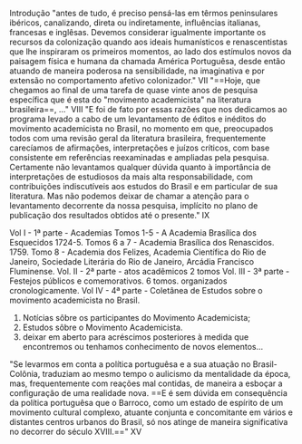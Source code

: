 Introdução
"antes de tudo, é preciso pensá-las em têrmos peninsulares ibéricos, canalizando, direta ou indiretamente, influências italianas, francesas e inglêsas. Devemos considerar igualmente importante os recursos da colonização quando aos ideais humanísticos e renascentistas que lhe inspiraram os primeiros momentos, ao lado dos estímulos novos da paisagem física e humana da chamada América Portuguêsa, desde então atuando de maneira poderosa na sensibilidade, na imaginativa e por extensão no comportamento afetivo colonizador." VII
"==Hoje, que chegamos ao final de uma tarefa de quase vinte anos de pesquisa específica que é esta do "movimento academicista" na literatura brasileira==, ..." VIII
"E foi de fato por essas razões que nos dedicamos ao programa levado a cabo de um levantamento de éditos e inéditos do movimento academicista no Brasil, no momento em que, preocupados todos com uma revisão geral da literatura brasileira, frequentemente carecíamos de afirmações, interpretações e juízos críticos, com base consistente em referências reexaminadas e ampliadas pela pesquisa. Certamente não levantamos qualquer dúvida quanto à importância de interpretações de estudiosos da mais alta responsabilidade, com contribuições indiscutíveis aos estudos do Brasil e em particular de sua literatura. Mas não podemos deixar de chamar a atenção para o levantamento decorrente da nossa pesquisa, implícito no plano de publicação dos resultados obtidos até o presente." IX

Vol I - 1ª parte - Academias
Tomos 1-5 - A Academia Brasílica dos Esquecidos 1724-5.
Tomos 6 a 7 - Academia Brasílica dos Renascidos. 1759.
Tomo 8 - Academia dos Felizes, Academia Científica do Rio de Janeiro, Sociedade Literária do Rio de Janeiro, Arcádia Francisco Fluminense.
Vol. II - 2ª parte - atos acadêmicos
2 tomos
Vol. III - 3ª parte - Festejos públicos e comemorativos.
6 tomos. organizados cronologicamente. 
Vol IV - 4ª parte - Coletânea de Estudos sobre o movimento academicista no Brasil.
1. Notícias sôbre os participantes do Movimento Academicista;
2. Estudos sôbre o Movimento Academicista.
3. deixar em aberto para acréscimos posteriores à medida que encontremos ou tenhamos conhecimento de novos elementos...

"Se levarmos em conta a política portuguêsa e a sua atuação no Brasil-Colônia, traduziam ao mesmo tempo o aulicismo da mentalidade da época, mas, frequentemente com reações mal contidas, de maneira a esboçar a configuração de uma realidade nova. ==E é sem dúvida em consequência da política portuguêsa que o Barroco, como um estado de espírito de um movimento cultural complexo, atuante conjunta e concomitante em vários e distantes centros urbanos do Brasil, só nos atinge de maneira significativa no decorrer do século XVIII.==" XV
